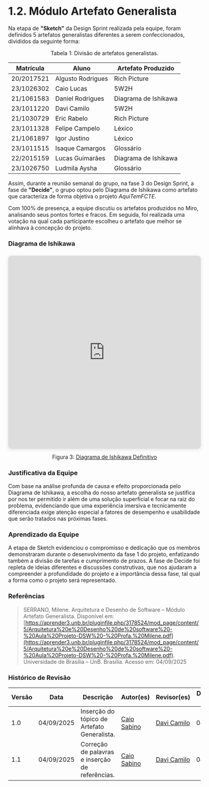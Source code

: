 # 1.2. Módulo Artefato Generalista

Na etapa de **"Sketch"**  da Design Sprint realizada pela equipe, foram definidos 5 artefatos generalistas diferentes a serem confeccionados, divididos da seguinte forma:

<p style="text-align: center;">Tabela 1: Divisão de artefatos generalistas.</p>

| Matrícula  | Aluno             | Artefato Produzido   |
| ---------- | ----------------- | -------------------- |
| 20/2017521 | Algusto Rodrigues | Rich Picture         |
| 23/1026302 | Caio Lucas        | 5W2H                 |
| 21/1061583 | Daniel Rodrigues  | Diagrama de Ishikawa |
| 23/1011220 | Davi Camilo       | 5W2H                 |
| 21/1030729 | Eric Rabelo       | Rich Picture         |
| 23/1011328 | Felipe Campelo    | Léxico               |
| 21/1061897 | Igor Justino      | Léxico               |
| 23/1011515 | Isaque Camargos   | Glossário            |
| 22/2015159 | Lucas Guimarães   | Diagrama de Ishikawa |
| 23/1026750 | Ludmila Aysha     | Glossário            |

Assim, durante a reunião semanal do grupo, na fase 3 do Design Sprint, a fase de **"Decide"**, o grupo optou pelo Diagrama de Ishikawa como artefato que caracteriza de forma objetiva o projeto *AquiTemFCTE*.

Com 100% de presença, a equipe discutiu os artefatos produzidos no Miro, analisando seus pontos fortes e fracos. Em seguida, foi realizada uma votação na qual cada participante escolheu o artefato que melhor se alinhava à concepção do projeto.

### Diagrama de Ishikawa

<div style="position: relative; width: 100%; height: 0; padding-top: 100.0000%;
 padding-bottom: 0; box-shadow: 0 2px 8px 0 rgba(63,69,81,0.16); margin-top: 1.6em; margin-bottom: 0.9em; overflow: hidden;
 border-radius: 8px; will-change: transform;">
  <iframe loading="lazy" style="position: absolute; width: 100%; height: 100%; top: 0; left: 0; border: none; padding: 0;margin: 0;"
    src="https://www.canva.com/design/DAGxrmTmKyQ/qqG6JT8aMqrORd5OdtH30Q/view?embed" allowfullscreen="allowfullscreen" allow="fullscreen">
  </iframe>
</div>
<div style="text-align: center;">
Figura 3:
<a href="https:&#x2F;&#x2F;www.canva.com&#x2F;design&#x2F;DAGxrmTmKyQ&#x2F;qqG6JT8aMqrORd5OdtH30Q&#x2F;view?utm_content=DAGxrmTmKyQ&amp;utm_campaign=designshare&amp;utm_medium=embeds&amp;utm_source=link" target="_blank" rel="noopener">Diagrama de Ishikawa Definitivo</a>
</div>

### Justificativa da Equipe

Com base na análise profunda de causa e efeito proporcionada pelo Diagrama de Ishikawa, a escolha do nosso artefato generalista se justifica por nos ter permitido ir além de uma solução superficial e focar na raiz do problema, evidenciando que uma experiência imersiva e tecnicamente diferenciada exige atenção especial a fatores de desempenho e usabilidade que serão tratados nas próximas fases.


### Aprendizado da Equipe

A etapa de Sketch evidenciou o compromisso e dedicação que os membros demonstraram durante o desenvolvimento da fase 1 do projeto, enfatizando também a divisão de tarefas e cumprimento de prazos. A fase de Decide foi repleta de ideias diferentes e discussões construtivas, que nos ajudaram a compreender a profundidade do projeto e a importância dessa fase, tal qual a forma como o projeto será representado.


### Referências

> SERRANO, Milene. Arquitetura e Desenho de Software – Módulo Artefato Generalista. Disponível em: [https://aprender3.unb.br/pluginfile.php/3178524/mod_page/content/5/Arquitetura%20e%20Desenho%20de%20software%20-%20Aula%20Projeto-DSW%20-%20Profa.%20Milene.pdf](https://aprender3.unb.br/pluginfile.php/3178524/mod_page/content/5/Arquitetura%20e%20Desenho%20de%20software%20-%20Aula%20Projeto-DSW%20-%20Profa.%20Milene.pdf). Universidade de Brasília – UnB. Brasília. Acesso em: 04/09/2025



### Histórico de Revisão

| Versão | Data | Descrição | Autor(es) | Revisor(es) | Detalhes da Revisão |
| -- | -- | -- | -- | -- | -- |
| 1.0 | 04/09/2025 | Inserção do tópico de Artefato Generalista.| [Caio Sabino](https://github.com/caiomsabino) | [Davi Camilo](https://github.com/Davicamilo23)  | 04/09/2025 |
| 1.1 | 04/09/2025 | Correção de palavras e inserção de referências.| [Caio Sabino](https://github.com/caiomsabino) | [Davi Camilo](https://github.com/Davicamilo23)  | 04/09/2025 |
